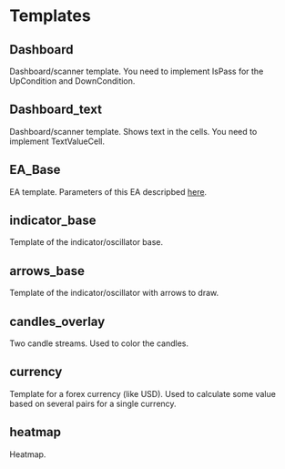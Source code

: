 # Templates

## Dashboard

Dashboard/scanner template. You need to implement IsPass for the UpCondition and DownCondition.

## Dashboard_text

Dashboard/scanner template. Shows text in the cells. You need to implement TextValueCell.

## EA_Base

EA template. Parameters of this EA descripbed [here](https://github.com/sibvic/mq4-templates/wiki/EA_Base-template-parameters).

## indicator_base

Template of the indicator/oscillator base.

## arrows_base

Template of the indicator/oscillator with arrows to draw.

## candles_overlay

Two candle streams. Used to color the candles.

## currency

Template for a forex currency (like USD). Used to calculate some value based on several pairs for a single currency.

## heatmap

Heatmap.